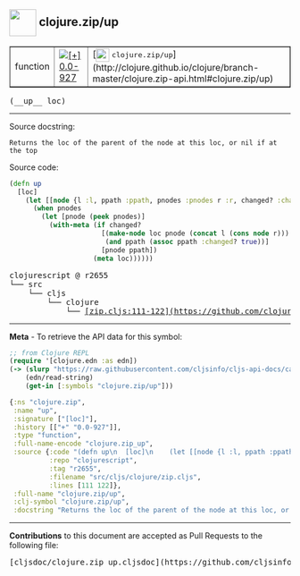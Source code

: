 ## <img width="48px" valign="middle" src="http://i.imgur.com/Hi20huC.png"> clojure.zip/up

 <table border="1">
<tr>

<td>function</td>
<td><a href="https://github.com/cljsinfo/cljs-api-docs/tree/0.0-927"><img valign="middle" alt="[+] 0.0-927" src="https://img.shields.io/badge/+-0.0--927-lightgrey.svg"></a> </td>
<td>
[<img height="24px" valign="middle" src="http://i.imgur.com/1GjPKvB.png"> <samp>clojure.zip/up</samp>](http://clojure.github.io/clojure/branch-master/clojure.zip-api.html#clojure.zip/up)
</td>
</tr>
</table>

 <samp>
(__up__ loc)<br>
</samp>

---




Source docstring:

```
Returns the loc of the parent of the node at this loc, or nil if at
the top
```

Source code:

```clj
(defn up
  [loc]
    (let [[node {l :l, ppath :ppath, pnodes :pnodes r :r, changed? :changed?, :as path}] loc]
      (when pnodes
        (let [pnode (peek pnodes)]
          (with-meta (if changed?
                       [(make-node loc pnode (concat l (cons node r))) 
                        (and ppath (assoc ppath :changed? true))]
                       [pnode ppath])
                     (meta loc))))))
```

 <pre>
clojurescript @ r2655
└── src
    └── cljs
        └── clojure
            └── <ins>[zip.cljs:111-122](https://github.com/clojure/clojurescript/blob/r2655/src/cljs/clojure/zip.cljs#L111-L122)</ins>
</pre>


---

__Meta__ - To retrieve the API data for this symbol:

```clj
;; from Clojure REPL
(require '[clojure.edn :as edn])
(-> (slurp "https://raw.githubusercontent.com/cljsinfo/cljs-api-docs/catalog/cljs-api.edn")
    (edn/read-string)
    (get-in [:symbols "clojure.zip/up"]))
```

```clj
{:ns "clojure.zip",
 :name "up",
 :signature ["[loc]"],
 :history [["+" "0.0-927"]],
 :type "function",
 :full-name-encode "clojure.zip_up",
 :source {:code "(defn up\n  [loc]\n    (let [[node {l :l, ppath :ppath, pnodes :pnodes r :r, changed? :changed?, :as path}] loc]\n      (when pnodes\n        (let [pnode (peek pnodes)]\n          (with-meta (if changed?\n                       [(make-node loc pnode (concat l (cons node r))) \n                        (and ppath (assoc ppath :changed? true))]\n                       [pnode ppath])\n                     (meta loc))))))",
          :repo "clojurescript",
          :tag "r2655",
          :filename "src/cljs/clojure/zip.cljs",
          :lines [111 122]},
 :full-name "clojure.zip/up",
 :clj-symbol "clojure.zip/up",
 :docstring "Returns the loc of the parent of the node at this loc, or nil if at\nthe top"}

```

---

__Contributions__ to this document are accepted as Pull Requests to the following file:

 <pre>
[cljsdoc/clojure.zip_up.cljsdoc](https://github.com/cljsinfo/cljs-api-docs/blob/master/cljsdoc/clojure.zip_up.cljsdoc)
</pre>

